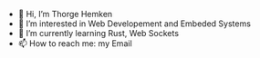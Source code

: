 - 👋 Hi, I’m Thorge Hemken
- 👀 I’m interested in Web Developement and Embeded Systems
- 🌱 I’m currently learning Rust, Web Sockets
- 📫 How to reach me: my Email

<!---
Thorge2/Thorge2 is a ✨ special ✨ repository because its `README.md` (this file) appears on your GitHub profile.
You can click the Preview link to take a look at your changes.
--->
